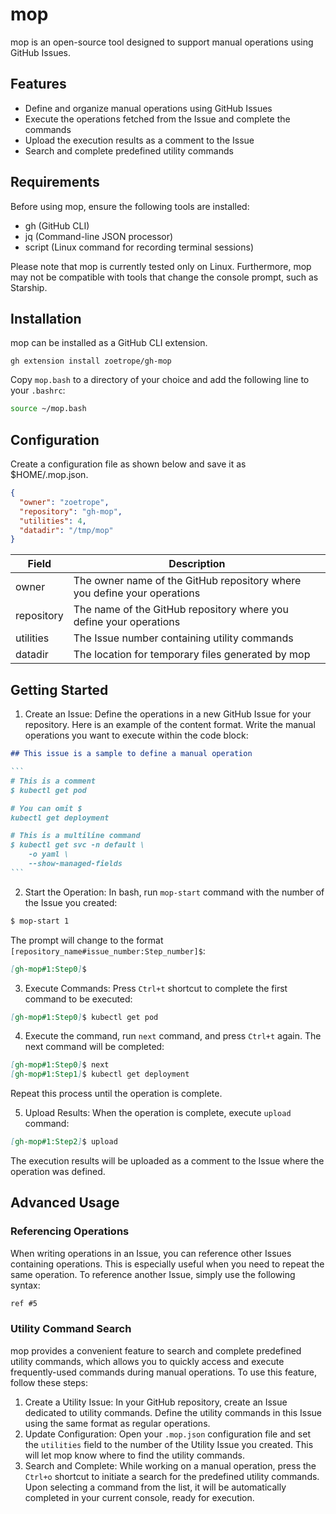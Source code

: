 # mop

mop is an open-source tool designed to support manual operations using GitHub Issues.

## Features

- Define and organize manual operations using GitHub Issues
- Execute the operations fetched from the Issue and complete the commands
- Upload the execution results as a comment to the Issue
- Search and complete predefined utility commands 

## Requirements

Before using mop, ensure the following tools are installed:

- gh (GitHub CLI)
- jq (Command-line JSON processor)
- script (Linux command for recording terminal sessions)

Please note that mop is currently tested only on Linux. 
Furthermore, mop may not be compatible with tools that change the console prompt, such as Starship.

## Installation

mop can be installed as a GitHub CLI extension.

```console
gh extension install zoetrope/gh-mop
```

Copy `mop.bash` to a directory of your choice and add the following line to your `.bashrc`:

```bash
source ~/mop.bash
```

## Configuration

Create a configuration file as shown below and save it as $HOME/.mop.json.

```json
{
  "owner": "zoetrope",
  "repository": "gh-mop",
  "utilities": 4,
  "datadir": "/tmp/mop"
}
```

| Field      | Description                                                              |
|------------|--------------------------------------------------------------------------|
| owner      | The owner name of the GitHub repository where you define your operations |
| repository | The name of the GitHub repository where you define your operations       |
| utilities  | The Issue number containing utility commands                             |
| datadir    | The location for temporary files generated by mop                        |

## Getting Started

1. Create an Issue: Define the operations in a new GitHub Issue for your repository.
Here is an example of the content format. Write the manual operations you want to execute within the code block:

````markdown
## This issue is a sample to define a manual operation

```
# This is a comment
$ kubectl get pod

# You can omit $
kubectl get deployment

# This is a multiline command
$ kubectl get svc -n default \
    -o yaml \
    --show-managed-fields
```
````

2. Start the Operation: In bash, run `mop-start` command with the number of the Issue you created:

```markdown
$ mop-start 1
```

The prompt will change to the format `[repository_name#issue_number:Step_number]$`:

```markdown
[gh-mop#1:Step0]$ 
```

3. Execute Commands: Press `Ctrl+t` shortcut to complete the first command to be executed:

```markdown
[gh-mop#1:Step0]$ kubectl get pod
```

4. Execute the command, run `next` command, and press `Ctrl+t` again. The next command will be completed:

```markdown
[gh-mop#1:Step0]$ next
[gh-mop#1:Step1]$ kubectl get deployment
```

Repeat this process until the operation is complete.

5. Upload Results: When the operation is complete, execute `upload` command:

```markdown
[gh-mop#1:Step2]$ upload
```

The execution results will be uploaded as a comment to the Issue where the operation was defined.

## Advanced Usage

### Referencing Operations

When writing operations in an Issue, you can reference other Issues containing operations. 
This is especially useful when you need to repeat the same operation.
To reference another Issue, simply use the following syntax:

```markdown
ref #5
```

### Utility Command Search

mop provides a convenient feature to search and complete predefined utility commands, which allows you to quickly access and execute frequently-used commands during manual operations.
To use this feature, follow these steps:

1. Create a Utility Issue: In your GitHub repository, create an Issue dedicated to utility commands. Define the utility commands in this Issue using the same format as regular operations.
2. Update Configuration: Open your `.mop.json` configuration file and set the `utilities` field to the number of the Utility Issue you created. This will let mop know where to find the utility commands.
3. Search and Complete: While working on a manual operation, press the `Ctrl+o` shortcut to initiate a search for the predefined utility commands. Upon selecting a command from the list, it will be automatically completed in your current console, ready for execution.
